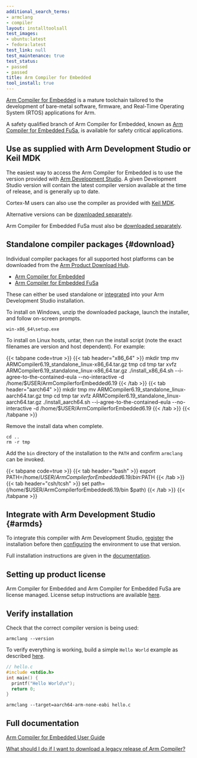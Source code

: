 ```yaml
---
additional_search_terms:
- armclang
- compiler
layout: installtoolsall
test_images:
- ubuntu:latest
- fedora:latest
test_link: null
test_maintenance: true
test_status:
- passed
- passed
title: Arm Compiler for Embedded
tool_install: true
---
```

[Arm Compiler for Embedded](https://developer.arm.com/Tools%20and%20Software/Arm%20Compiler%20for%20Embedded) is a mature toolchain tailored to the development of bare-metal software, firmware, and Real-Time Operating System (RTOS) applications for Arm.

A safety qualified branch of Arm Compiler for Embedded, known as [Arm Compiler for Embedded FuSa](https://developer.arm.com/Tools%20and%20Software/Arm%20Compiler%20for%20Embedded%20FuSa), is available for safety critical applications.


## Use as supplied with Arm Development Studio or Keil MDK

The easiest way to access the Arm Compiler for Embedded is to use the version provided with [Arm Development Studio](https://developer.arm.com/Tools%20and%20Software/Arm%20Development%20Studio). A given Development Studio version will contain the latest compiler version available at the time of release, and is generally up to date.

Cortex-M users can also use the compiler as provided with [Keil MDK](https://www2.keil.com/mdk5).

Alternative versions can be [downloaded separately](#download).

Arm Compiler for Embedded FuSa must also be [downloaded separately](#download).

## Standalone compiler packages {#download}

Individual compiler packages for all supported host platforms can be downloaded from the [Arm Product Download Hub](../pdh).

- [Arm Compiler for Embedded](https://developer.arm.com/downloads/view/ACOMPE)
- [Arm Compiler for Embedded FuSa](https://developer.arm.com/downloads/view/ACOMP616)

These can either be used standalone or [integrated](#armds) into your Arm Development Studio installation.

To install on Windows, unzip the downloaded package, launch the installer, and follow on-screen prompts.
```console
win-x86_64\setup.exe
```
To install on Linux hosts, untar, then run the install script (note the exact filenames are version and host dependent). For example:

{{< tabpane code=true >}}
  {{< tab header="x86_64" >}}
mkdir tmp
mv ARMCompiler6.19_standalone_linux-x86_64.tar.gz tmp
cd tmp
tar xvfz ARMCompiler6.19_standalone_linux-x86_64.tar.gz
./install_x86_64.sh --i-agree-to-the-contained-eula --no-interactive -d /home/$USER/ArmCompilerforEmbedded6.19
{{< /tab >}}
{{< tab header="aarch64" >}}
mkdir tmp
mv ARMCompiler6.19_standalone_linux-aarch64.tar.gz tmp
cd tmp
tar xvfz ARMCompiler6.19_standalone_linux-aarch64.tar.gz
./install_aarch64.sh --i-agree-to-the-contained-eula --no-interactive -d /home/$USER/ArmCompilerforEmbedded6.19
{{< /tab >}}
{{< /tabpane >}}

Remove the install data when complete.

```console
cd ..
rm -r tmp
```
Add the `bin` directory of the installation to the `PATH` and confirm `armclang` can be invoked.

{{< tabpane code=true >}}
  {{< tab header="bash" >}}
export PATH=/home/$USER/ArmCompilerforEmbedded6.19/bin:$PATH
{{< /tab >}}
  {{< tab header="csh/tcsh" >}}
set path=(/home/$USER/ArmCompilerforEmbedded6.19/bin $path)
{{< /tab >}}
{{< /tabpane >}}

## Integrate with Arm Development Studio {#armds}

To integrate this compiler with Arm Development Studio, [register](https://developer.arm.com/documentation/101469/latest/Installing-and-configuring-Arm-Development-Studio/Register-a-compiler-toolchain) the installation before then [configuring](https://developer.arm.com/documentation/101469/latest/Installing-and-configuring-Arm-Development-Studio/Register-a-compiler-toolchain/Configure-a-compiler-toolchain-for-the-Arm-DS-command-prompt) the environment to use that version.

Full installation instructions are given in the [documentation](https://developer.arm.com/documentation/100748/latest/Getting-Started/Installing-Arm-Compiler-for-Embedded).

## Setting up product license

Arm Compiler for Embedded and Arm Compiler for Embedded FuSa are license managed. License setup instructions are available [here](../license/).

## Verify installation

Check that the correct compiler version is being used:
```console
armclang --version
```
To verify everything is working, build a simple `Hello World` example as described [here](https://developer.arm.com/documentation/100748/latest/Getting-Started/Compiling-a-Hello-World-example).
```C
// hello.c
#include <stdio.h>
int main() {
  printf("Hello World\n");
  return 0;
}
```
```console
armclang --target=aarch64-arm-none-eabi hello.c
```
## Full documentation

[Arm Compiler for Embedded User Guide](https://developer.arm.com/documentation/100748/latest/Getting-Started/Installing-Arm-Compiler-for-Embedded)

[What should I do if I want to download a legacy release of Arm Compiler?](https://developer.arm.com/documentation/ka005184)
